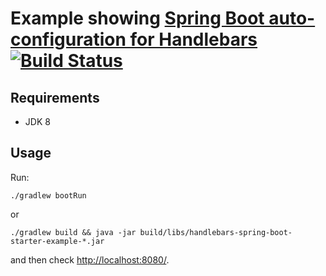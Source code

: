 Example showing [Spring Boot auto-configuration for Handlebars](https://github.com/allegro/handlebars-spring-boot-starter) [![Build Status](https://travis-ci.org/platan/handlebars-spring-boot-starter-example.svg?branch=master)](https://travis-ci.org/platan/handlebars-spring-boot-starter-example)
===

Requirements
---
- JDK 8

Usage
---
Run:

    ./gradlew bootRun
or

    ./gradlew build && java -jar build/libs/handlebars-spring-boot-starter-example-*.jar

and then check [http://localhost:8080/](http://localhost:8080/).